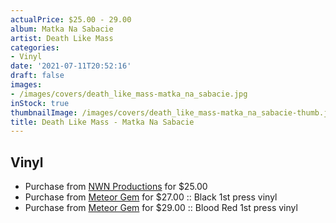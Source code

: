```yaml
---
actualPrice: $25.00 - 29.00
album: Matka Na Sabacie
artist: Death Like Mass
categories:
- Vinyl
date: '2021-07-11T20:52:16'
draft: false
images:
- /images/covers/death_like_mass-matka_na_sabacie.jpg
inStock: true
thumbnailImage: /images/covers/death_like_mass-matka_na_sabacie-thumb.jpg
title: Death Like Mass - Matka Na Sabacie
---
```


## Vinyl
* Purchase from [NWN Productions](http://shop.nwnprod.com/index.php?route=product/product&path=75&product_id=14797&sort=pd.name&order=ASC) for $25.00
* Purchase from [Meteor Gem](https://meteor-gem.com/products/death-like-mass-matka-na-sabacie-lp) for $27.00 :: Black 1st press vinyl
* Purchase from [Meteor Gem](https://meteor-gem.com/products/death-like-mass-matka-na-sabacie-lp) for $29.00 :: Blood Red 1st press vinyl
